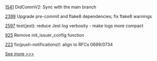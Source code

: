 
[1541](https://github.com/hyperledger/aries-framework-javascript/pull/1541) DidCommV2: Sync with the main branch

[2399](https://github.com/hyperledger/aries-cloudagent-python/pull/2399) Upgrade pre-commit and flake8 dependencies; fix flake8 warnings

[2597](https://github.com/hyperledger/cacti/pull/2597) test(jest): reduce Jest log verbosity - make logs more compact

[925](https://github.com/hyperledger/aries-vcx/pull/925) Remove init_issuer_config function

[223](https://github.com/hyperledger/aries-framework-javascript-ext/pull/223) fix(push-notifications)!: align to RFCs 0699/0734


[See more >>>](https://start-here.hyperledger.org/pull-requests)
